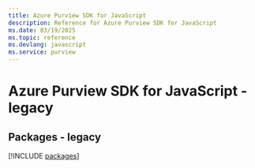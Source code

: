 ```yaml
---
title: Azure Purview SDK for JavaScript
description: Reference for Azure Purview SDK for JavaScript
ms.date: 03/19/2025
ms.topic: reference
ms.devlang: javascript
ms.service: purview
---
```

# Azure Purview SDK for JavaScript - legacy
## Packages - legacy
[!INCLUDE [packages](purview-index.md)]